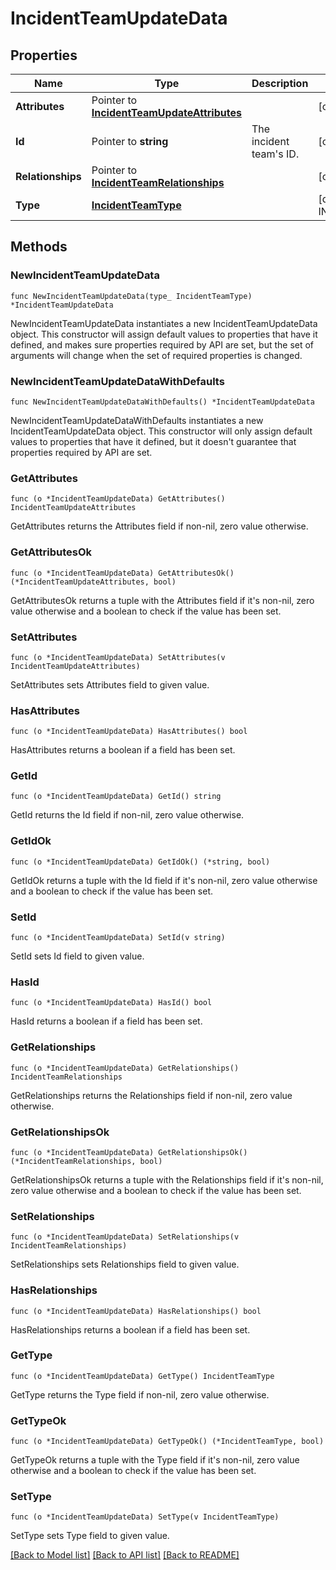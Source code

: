 # IncidentTeamUpdateData

## Properties

| Name              | Type                                                                           | Description                 | Notes                               |
| ----------------- | ------------------------------------------------------------------------------ | --------------------------- | ----------------------------------- |
| **Attributes**    | Pointer to [**IncidentTeamUpdateAttributes**](IncidentTeamUpdateAttributes.md) |                             | [optional]                          |
| **Id**            | Pointer to **string**                                                          | The incident team&#39;s ID. | [optional]                          |
| **Relationships** | Pointer to [**IncidentTeamRelationships**](IncidentTeamRelationships.md)       |                             | [optional]                          |
| **Type**          | [**IncidentTeamType**](IncidentTeamType.md)                                    |                             | [default to INCIDENTTEAMTYPE_TEAMS] |

## Methods

### NewIncidentTeamUpdateData

`func NewIncidentTeamUpdateData(type_ IncidentTeamType) *IncidentTeamUpdateData`

NewIncidentTeamUpdateData instantiates a new IncidentTeamUpdateData object.
This constructor will assign default values to properties that have it defined,
and makes sure properties required by API are set, but the set of arguments
will change when the set of required properties is changed.

### NewIncidentTeamUpdateDataWithDefaults

`func NewIncidentTeamUpdateDataWithDefaults() *IncidentTeamUpdateData`

NewIncidentTeamUpdateDataWithDefaults instantiates a new IncidentTeamUpdateData object.
This constructor will only assign default values to properties that have it defined,
but it doesn't guarantee that properties required by API are set.

### GetAttributes

`func (o *IncidentTeamUpdateData) GetAttributes() IncidentTeamUpdateAttributes`

GetAttributes returns the Attributes field if non-nil, zero value otherwise.

### GetAttributesOk

`func (o *IncidentTeamUpdateData) GetAttributesOk() (*IncidentTeamUpdateAttributes, bool)`

GetAttributesOk returns a tuple with the Attributes field if it's non-nil, zero value otherwise
and a boolean to check if the value has been set.

### SetAttributes

`func (o *IncidentTeamUpdateData) SetAttributes(v IncidentTeamUpdateAttributes)`

SetAttributes sets Attributes field to given value.

### HasAttributes

`func (o *IncidentTeamUpdateData) HasAttributes() bool`

HasAttributes returns a boolean if a field has been set.

### GetId

`func (o *IncidentTeamUpdateData) GetId() string`

GetId returns the Id field if non-nil, zero value otherwise.

### GetIdOk

`func (o *IncidentTeamUpdateData) GetIdOk() (*string, bool)`

GetIdOk returns a tuple with the Id field if it's non-nil, zero value otherwise
and a boolean to check if the value has been set.

### SetId

`func (o *IncidentTeamUpdateData) SetId(v string)`

SetId sets Id field to given value.

### HasId

`func (o *IncidentTeamUpdateData) HasId() bool`

HasId returns a boolean if a field has been set.

### GetRelationships

`func (o *IncidentTeamUpdateData) GetRelationships() IncidentTeamRelationships`

GetRelationships returns the Relationships field if non-nil, zero value otherwise.

### GetRelationshipsOk

`func (o *IncidentTeamUpdateData) GetRelationshipsOk() (*IncidentTeamRelationships, bool)`

GetRelationshipsOk returns a tuple with the Relationships field if it's non-nil, zero value otherwise
and a boolean to check if the value has been set.

### SetRelationships

`func (o *IncidentTeamUpdateData) SetRelationships(v IncidentTeamRelationships)`

SetRelationships sets Relationships field to given value.

### HasRelationships

`func (o *IncidentTeamUpdateData) HasRelationships() bool`

HasRelationships returns a boolean if a field has been set.

### GetType

`func (o *IncidentTeamUpdateData) GetType() IncidentTeamType`

GetType returns the Type field if non-nil, zero value otherwise.

### GetTypeOk

`func (o *IncidentTeamUpdateData) GetTypeOk() (*IncidentTeamType, bool)`

GetTypeOk returns a tuple with the Type field if it's non-nil, zero value otherwise
and a boolean to check if the value has been set.

### SetType

`func (o *IncidentTeamUpdateData) SetType(v IncidentTeamType)`

SetType sets Type field to given value.

[[Back to Model list]](../README.md#documentation-for-models) [[Back to API list]](../README.md#documentation-for-api-endpoints) [[Back to README]](../README.md)
